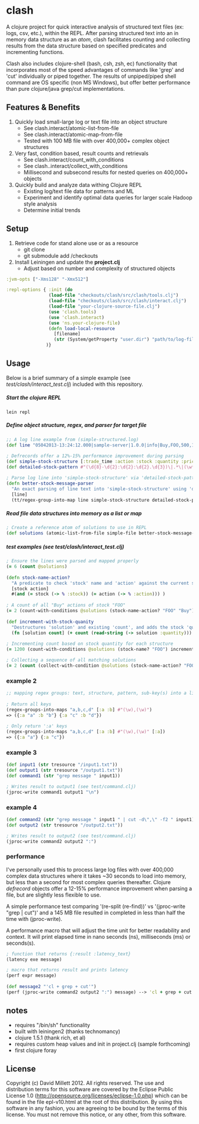 # clash
A clojure project for quick interactive analysis of structured text files (ex: logs, csv, etc.), within
the REPL. After parsing structured text into an in memory data structure as an *atom*, clash facilitates
counting and collecting results from the data structure based on specified predicates and incrementing
functions.

Clash also includes clojure-shell (bash, csh, zsh, ec) functionality that incorporates most of the speed 
advantages of commands like 'grep' and 'cut' individually or piped together. The results of unpiped/piped
shell command are OS specific (non MS Windows), but offer better performance than pure clojure/java 
grep/cut implementations.

## Features & Benefits
1. Quickly load small-large log or text file into an object structure 
    * See clash.interact/atomic-list-from-file
    * See clash.interact/atomic-map-from-file
    * Tested with 100 MB file with over 400,000+ complex object structures
2. Very fast, condition based, result counts and retrievals 
    * See clash.interact/count_with_conditions
    * See clash..interact/collect_with_conditions
    * Millisecond and subsecond results for nested queries on 400,000+ objects 
3. Quickly build and analyze data withing Clojure REPL
    * Existing log/text file data for patterns and ML
    * Experiment and identify optimal data queries for larger scale Hadoop style analysis
    * Determine initial trends
    
## Setup
1. Retrieve code for stand alone use or as a resource
    * git clone
    * git submodule add  <your-project>/checkouts
2. Install Leiningen and update the **project.clj**
    * Adjust based on number and complexity of structured objects

```clojure
:jvm-opts ["-Xms128" "-Xmx512"]
```
```clojure
:repl-options { :init (do
                (load-file "checkouts/clash/src/clash/tools.clj")
                (load-file "checkouts/clash/src/clash/interact.clj")
                (load-file "your-clojure-source-file.clj")
                (use 'clash.tools)
                (use 'clash.interact)
                (use 'ns.your-clojure-file)
                (defn load-local-resource
                  [filename]
                  (str (System/getProperty "user.dir") "path/to/log-file" filename))
               )}
```

## Usage
Below is a brief summary of a simple example (see *test/clash/interact_test.clj*) included with 
this repository.

##### Start the clojure REPL

```
lein repl
```
##### Define object structure, regex, and parser for target file

```clojure
;; A log line example from (simple-structured.log)
(def line "05042013-13:24:12.000|sample-server|1.0.0|info|Buy,FOO,500,12.00")
 
; Defrecords offer a 12%-15% performance improvement during parsing
(def simple-stock-structure [:trade_time :action :stock :quantity :price])
(def detailed-stock-pattern #"(\d{8}-\d{2}:\d{2}:\d{2}.\d{3})\|.*\|(\w*),(\w*),(\d*),(.*)")

; Parse log line into 'simple-stock-structure' via 'detailed-stock-pattern'
(defn better-stock-message-parser
  "An exact parsing of line text into 'simple-stock-structure' using 'detailed-stock-pattern'."
  [line]
  (tt/regex-group-into-map line simple-stock-structure detailed-stock-pattern) )
```
##### Read file data structures into memory as a *list* or *map*

```clojure
; Create a reference atom of solutions to use in REPL 
(def solutions (atomic-list-from-file simple-file better-stock-message-parser))
```

##### test examples (see test/clash/interact_test.clj)
```clojure
; Ensure the lines were parsed and mapped properly
(= 6 (count @solutions)
    
(defn stock-name-action?
  "A predicate to check 'stock' name and 'action' against the current solution."
  [stock action]
  #(and (= stock (-> % :stock)) (= action (-> % :action))) )
    
; A count of all "Buy" actions of stock "FOO"
(= 2 (count-with-conditions @solutions (stock-name-action? "FOO" "Buy")))
    
(def increment-with-stock-quanity
  "Destructures 'solution' and existing 'count', and adds the stock 'quantity' and 'count'."
  (fn [solution count] (+ count (read-string (-> solution :quantity))) ) )
    
; Incrementing count based on stock quantity for each structure
(= 1200 (count-with-conditions @solutions (stock-name? "FOO") increment-with-stock-quanity))

; Collecting a sequence of all matching solutions
(= 2 (count (collect-with-condition @solutions (stock-name-action? "FOO" "Buy"))))
```
### example 2
```clojure
;; mapping regex groups: text, structure, pattern, sub-key(s) into a list of maps
    
; Return all keys
(regex-groups-into-maps "a,b,c,d" [:a :b] #"(\w),(\w)")
=> ({:a "a" :b "b"} {:a "c" :b "d"})    
    
; Only return ':a' keys
(regex-groups-into-maps "a,b,c,d" [:a :b] #"(\w),(\w)" [:a])
=> ({:a "a"} {:a "c"})
```
### example 3
```clojure
(def input1 (str tresource "/input1.txt"))
(def output1 (str tresource "/output1.txt"))
(def command1 (str "grep message " input1))

; Writes result to output1 (see test/command.clj)
(jproc-write command1 output1 "\n")
```
### example 4
```clojure
(def command2 (str "grep message " input1 " | cut -d\",\" -f2 " input1))
(def output2 (str tresource "/output2.txt"))

; Writes result to output2 (see test/command.clj)
(jproc-write command2 output2 ":")
```
### performance
I've personally used this to process large log files with over 400,000 complex data structures where
it takes ~30 seconds to load into memory, but less than a second for most complex queries thereafter.
Clojure *defrecord* objects offer a 12-15% performance improvement when parsing a file, but are slightly
less flexible to use.

A simple performance test comparing '(re-split (re-find))' vs '(jproc-write "grep | cut")' and a 
145 MB file resulted in completed in less than half the time with (jproc-write).

A performance macro that will adjust the time unit for better readability and context. It will print 
elapsed time in nano seconds (ns), milliseconds (ms) or seconds(s). 
```clojure
; function that returns {:result :latency_text}
(latency exe message)

; macro that returns result and prints latency
(perf expr message)
    
(def message2 "'cl + grep + cut'")
(perf (jproc-write command2 output2 ":") message) --> 'cl + grep + cut' Time(ms):18.450
```
## notes
* requires "/bin/sh" functionality
* built with leiningen2 (thanks technomancy)
* clojure 1.5.1 (thank rich, et al)
* requires custom heap values and init in project.clj (sample forthcoming)
* first clojure foray

## License
Copyright (c) David Millett 2012. All rights reserved.
The use and distribution terms for this software are covered by the
Eclipse Public License 1.0 (http://opensource.org/licenses/eclipse-1.0.php)
which can be found in the file epl-v10.html at the root of this distribution.
By using this software in any fashion, you are agreeing to be bound by
the terms of this license.
You must not remove this notice, or any other, from this software.

